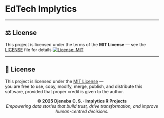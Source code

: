 # EdTech Implytics
---

## ⚖️ License

This project is licensed under the terms of the **MIT License** — see the [LICENSE](LICENSE) file for details
[![License: MIT](https://img.shields.io/badge/License-MIT-yellow.svg)](LICENSE)











---

## 📜 License

This project is licensed under the [MIT License](LICENSE) —  
you are free to use, copy, modify, merge, publish, and distribute this software,
provided that proper credit is given to the author.

<p align="center">
  <strong>© 2025 Djeneba C. S. · Implytics R Projects</strong><br>
  <em>Empowering data stories that build trust, drive transformation, and improve human-centred decisions.</em>
</p>
